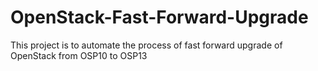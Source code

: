 # OpenStack-Fast-Forward-Upgrade
This project is to automate the process of fast forward upgrade of OpenStack from OSP10 to OSP13
